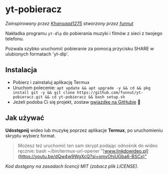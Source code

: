 # yt-pobieracz

*Zainspirowany przez [Khansaad1275](https://github.com/Khansaad1275) stworzony przez [funnut](https://github.com/funnut)*

Nakładka programu `yt-dlp` do pobierania muzyki i filmów z sieci z twojego telefonu.

Pozwala szybko uruchomić pobieranie za pomocą przycisku SHARE w ulubionych formatach 'yt-dlp'.

## Instalacja

+ Pobierz i zainstaluj aplikację Termux 
+ Uruchom polecenie:
```apt update && apt upgrade -y && cd && pkg install git -y && git clone https://github.com/funnut/yt-pobieracz.git && cd yt-pobieracz && bash setup.sh```
+ Jeżeli podoba Ci się projekt, zostaw [gwiazdkę na GitHubie](https://github.com/funnut/yt-pobieracz) 🍻

## Jak używać

**Udostępnij** wideo lub muzykę poprzez aplikacje **Termux**, po uruchomieniu skryptu wybierz format. 

> Możesz też uruchomić ten sam skrypt podając odnośnik do wideo ręcznie: bash ~/bin/termux-url-opener "[www.linkdowideo.pl](https://youtu.be/dQw4w9WgXcQ?si=omyOhjUGba6-BSCx)”
 
*Kod dostępny na zasadach licencji MIT (zobacz plik LICENSE).*
